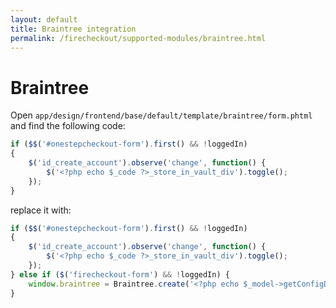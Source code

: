 ```yaml
---
layout: default
title: Braintree integration
permalink: /firecheckout/supported-modules/braintree.html
---
```


# Braintree

Open `app/design/frontend/base/default/template/braintree/form.phtml`
and find the following code:

```javascript
if ($$('#onestepcheckout-form').first() && !loggedIn)
{
    $('id_create_account').observe('change', function() {
        $('<?php echo $_code ?>_store_in_vault_div').toggle();
    });
}
```

replace it with:

```javascript
if ($$('#onestepcheckout-form').first() && !loggedIn)
{
    $('id_create_account').observe('change', function() {
        $('<?php echo $_code ?>_store_in_vault_div').toggle();
    });
} else if ($('firecheckout-form') && !loggedIn) {
    window.braintree = Braintree.create('<?php echo $_model->getConfigData('client_side_encryption_key') ?>');
}
```
